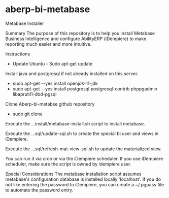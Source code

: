 # aberp-bi-metabase

Metabase Installer

Summary
The purpose of this repository is to help you install Metabase Business Intelligence and configure AbilityERP (iDempiere) to make reporting much easier and more intuitive.

Instructions
  - Update Ubuntu - Sudo apt-get update

Install java and postgresql if not already installed on this server.
  - sudo apt-get --yes install openjdk-11-jdk
  - sudo apt-get --yes install postgresql postgresql-contrib phppgadmin libaprutil1-dbd-pgsql

Clone Aberp-bi-metabse github repository
  - sudo git clone 

Execute the ...install/metabase-install.sh script to install metabase.

Execute the ...sql/update-sql.sh to create the special bi user and views in iDempiere.

Execute the ...sql/refresh-mat-view-sql.sh to update the materialized view.

You can run it via cron or via the iDempiere scheduler.
If you use iDempiere scheduler, make sure the script is owned by idempiere user.

Special Considerations
The metabase installation script assumes metabase's configuration database is installed locally 'localhost'.
If you do not like entering the password to iDempiere, you can create a ~/.pgpass file to automate the password entry.
